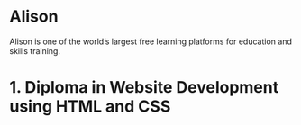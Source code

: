 # Alison

Alison is one of the world’s largest free learning platforms for education and skills training.

# 1. Diploma in Website Development using HTML and CSS 
